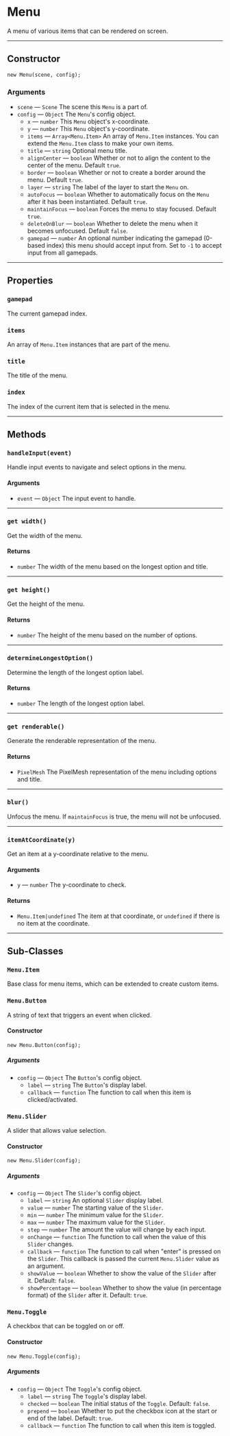 # Menu

A menu of various items that can be rendered on screen.

---

## Constructor

`new Menu(scene, config);`

### Arguments

- `scene` &mdash; `Scene` The scene this `Menu` is a part of.
- `config` &mdash; `Object` The `Menu`'s config object.
  - `x` &mdash; `number` This `Menu` object's x-coordinate.
  - `y` &mdash; `number` This `Menu` object's y-coordinate.
  - `items` &mdash; `Array<Menu.Item>` An array of `Menu.Item` instances. You can extend the `Menu.Item` class to make your own items.
  - `title` &mdash; `string` Optional menu title.
  - `alignCenter` &mdash; `boolean` Whether or not to align the content to the center of the menu. Default `true`.
  - `border` &mdash; `boolean` Whether or not to create a border around the menu. Default `true`.
  - `layer` &mdash; `string` The label of the layer to start the `Menu` on.
  - `autoFocus` &mdash; `boolean` Whether to automatically focus on the `Menu` after it has been instantiated. Default `true`.
  - `maintainFocus` &mdash; `boolean` Forces the menu to stay focused. Default `true`.
  - `deleteOnBlur` &mdash; `boolean` Whether to delete the menu when it becomes unfocused. Default `false`.
  - `gamepad` &mdash; `number` An optional number indicating the gamepad (0-based index) this menu should accept input from. Set to `-1` to accept input from all gamepads.

---

## Properties

### `gamepad`

The current gamepad index.

### `items`

An array of `Menu.Item` instances that are part of the menu.

### `title`

The title of the menu.

### `index`

The index of the current item that is selected in the menu.

---

## Methods

### `handleInput(event)`

Handle input events to navigate and select options in the menu.

#### Arguments

- `event` &mdash; `Object` The input event to handle.

---

### `get width()`

Get the width of the menu.

#### Returns

- `number` The width of the menu based on the longest option and title.

---

### `get height()`

Get the height of the menu.

#### Returns

- `number` The height of the menu based on the number of options.

---

### `determineLongestOption()`

Determine the length of the longest option label.

#### Returns

- `number` The length of the longest option label.

---

### `get renderable()`

Generate the renderable representation of the menu.

#### Returns

- `PixelMesh` The PixelMesh representation of the menu including options and title.

---

### `blur()`

Unfocus the menu. If `maintainFocus` is true, the menu will not be unfocused.

---

### `itemAtCoordinate(y)`

Get an item at a y-coordinate relative to the menu.

#### Arguments

- `y` &mdash; `number` The y-coordinate to check.

#### Returns

- `Menu.Item|undefined` The item at that coordinate, or `undefined` if there is no item at the coordinate.

---

## Sub-Classes

### `Menu.Item`

Base class for menu items, which can be extended to create custom items.

### `Menu.Button`

A string of text that triggers an event when clicked.

#### Constructor

`new Menu.Button(config);`

##### Arguments

- `config` &mdash; `Object` The `Button`'s config object.
  - `label` &mdash; `string` The `Button`'s display label.
  - `callback` &mdash; `function` The function to call when this item is clicked/activated.

### `Menu.Slider`

A slider that allows value selection.

#### Constructor

`new Menu.Slider(config);`

##### Arguments

- `config` &mdash; `Object` The `Slider`'s config object.
  - `label` &mdash; `string` An optional `Slider` display label.
  - `value` &mdash; `number` The starting value of the `Slider`.
  - `min` &mdash; `number` The minimum value for the `Slider`.
  - `max` &mdash; `number` The maximum value for the `Slider`.
  - `step` &mdash; `number` The amount the value will change by each input.
  - `onChange` &mdash; `function` The function to call when the value of this `Slider` changes.
  - `callback` &mdash; `function` The function to call when "enter" is pressed on the `Slider`. This callback is passed the current `Menu.Slider` value as an argument.
  - `showValue` &mdash; `boolean` Whether to show the value of the `Slider` after it. Default: `false`.
  - `showPercentage` &mdash; `boolean` Whether to show the value (in percentage format) of the `Slider` after it. Default: `true`.

### `Menu.Toggle`

A checkbox that can be toggled on or off.

#### Constructor

`new Menu.Toggle(config);`

##### Arguments

- `config` &mdash; `Object` The `Toggle`'s config object.
  - `label` &mdash; `string` The `Toggle`'s display label.
  - `checked` &mdash; `boolean` The initial status of the `Toggle`. Default: `false`.
  - `prepend` &mdash; `boolean` Whether to put the checkbox icon at the start or end of the label. Default: `true`.
  - `callback` &mdash; `function` The function to call when this item is toggled.
